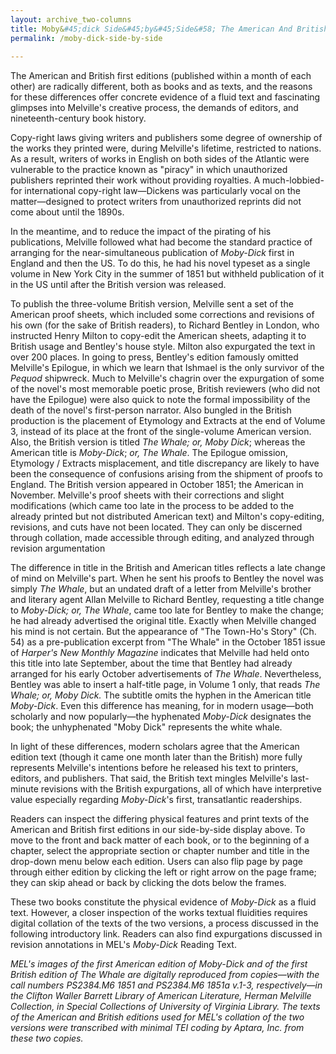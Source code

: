 ```yaml
---
layout: archive_two-columns
title: Moby&#45;dick Side&#45;by&#45;Side&#58; The American And British First Editions
permalink: /moby-dick-side-by-side
 
---
```

 
The American and British first editions (published within a month of
each other) are radically different, both as books and as texts, and the
reasons for these differences offer concrete evidence of a fluid text
and fascinating glimpses into Melville's creative process, the demands
of editors, and nineteenth-century book history.

Copy-right laws giving writers and publishers some degree of ownership
of the works they printed were, during Melville's lifetime, restricted to nations. As a result, writers of works in English on both sides of the
Atlantic were vulnerable to the practice known as "piracy" in which
unauthorized publishers reprinted their work without providing
royalties. A much-lobbied-for international copy-right law—Dickens was
particularly vocal on the matter—designed to protect writers from
unauthorized reprints did not come about until the 1890s.

In the meantime, and to reduce the impact of the pirating of his
publications, Melville followed what had become the standard practice of
arranging for the near-simultaneous publication of *Moby-Dick* first in
England and then the US. To do this, he had his novel typeset as a
single volume in New York City in the summer of 1851 but withheld
publication of it in the US until after the British version was
released.

To publish the three-volume British version, Melville sent a set of the
American proof sheets, which included some corrections and revisions of
his own (for the sake of British readers), to Richard Bentley in London,
who instructed Henry Milton to copy-edit the American sheets, adapting
it to British usage and Bentley's house style. Milton also expurgated
the text in over 200 places. In going to press, Bentley's edition
famously omitted Melville's Epilogue, in which we learn that Ishmael is
the only survivor of the *Pequod* shipwreck. Much to Melville's chagrin
over the expurgation of some of the novel's most memorable poetic prose,
British reviewers (who did not have the Epilogue) were also quick to
note the formal impossibility of the death of the novel's first-person
narrator. Also bungled in the British production is the placement of
Etymology and Extracts at the end of Volume 3, instead of its place at
the front of the single-volume American version. Also, the British
version is titled *The Whale; or, Moby Dick*; whereas the American
title is *Moby-Dick*; *or, The Whale*. The Epilogue omission, Etymology
/ Extracts misplacement, and title discrepancy are likely to have been
the consequence of confusions arising from the shipment of proofs to England. The
British version appeared in October 1851; the American in November.
Melville's proof sheets with their corrections and slight modifications
(which came too late in the process to be added to the already printed
but not distributed American text) and Milton's copy-editing, revisions,
and cuts have not been located. They can only be discerned through collation, made accessible through editing, and analyzed through revision argumentation

The difference in title in the British and American titles reflects a
late change of mind on Melville's part. When he sent his proofs to
Bentley the novel was simply *The Whale*, but an undated draft of a
letter from Melville's brother and literary agent Allan Melville to
Richard Bentley, requesting a title change to *Moby-Dick; or, The
Whale*, came too late for Bentley to make the change; he had already
advertised the original title. Exactly when Melville changed his mind is
not certain. But the appearance of "The Town-Ho's Story" (Ch. 54) as a
pre-publication excerpt from "The Whale" in the October 1851 issue of
*Harper's New Monthly Magazine* indicates that Melville had held onto
this title into late September, about the time that Bentley had already
arranged for his early October advertisements of *The Whale*.
Nevertheless, Bentley was able to insert a half-title page, in Volume 1
only, that reads *The Whale; or, Moby Dick.* The subtitle omits the
hyphen in the American title *Moby-Dick*. Even this difference has
meaning, for in modern usage—both scholarly and now popularly—the
hyphenated *Moby-Dick* designates the book; the unhyphenated "Moby Dick"
represents the white whale.

In light of these differences, modern scholars agree that the American
edition text (though it came one month later than the British) more
fully represents Melville's intentions before he released his text to
printers, editors, and publishers. That said, the British text mingles
Melville's last-minute revisions with the British expurgations, all of
which have interpretive value especially regarding *Moby-Dick*'s first,
transatlantic readerships.

Readers can inspect the differing physical features and print texts of
the American and British first editions in our side-by-side display
above. To move to the front and back matter of each book, or to the
beginning of a chapter, select the appropriate section or chapter number
and title in the drop-down menu below each edition. Users can also flip
page by page through either edition by clicking the left or right arrow
on the page frame; they can skip ahead or back by clicking the dots
below the frames.

These two books constitute the physical evidence of *Moby-Dick* as a
fluid text. However, a closer inspection of the works textual fluidities
requires digital collation of the texts of the two versions, a process
discussed in the following introductory link. Readers can also find
expurgations discussed in revision annotations in MEL's *Moby-Dick*
Reading Text.

*MEL's images of the first American edition of Moby-Dick and of the
first British edition of The Whale are digitally reproduced from
copies—with the call numbers PS2384.M6 1851 and PS2384.M6 1851a v.1-3,
respectively—in the Clifton Waller Barrett Library of American
Literature, Herman Melville Collection, in Special Collections of
University of Virginia Library. The texts of the American and British
editions used for MEL's collation of the two versions were transcribed
with minimal TEI coding by Aptara, Inc. from these two copies.*